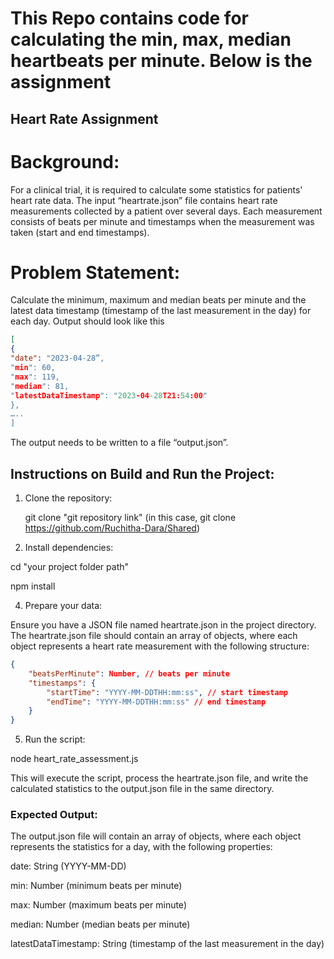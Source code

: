 # **This Repo contains code for calculating the min, max, median heartbeats per minute. Below is the assignment**

## Heart Rate Assignment

# Background:
For a clinical trial, it is required to calculate some statistics for patients' heart rate data. The input “heartrate.json” file contains heart rate measurements collected by a patient over several days. Each measurement consists of beats per minute and timestamps when the measurement was taken (start and end timestamps).

# Problem Statement:
Calculate the minimum, maximum and median beats per minute and the latest data timestamp (timestamp of the last
measurement in the day) for each day. Output should look like this

```json
[
{
"date": "2023-04-28”,
"min": 60,
"max": 119,
"median": 81,
"latestDataTimestamp": "2023-04-28T21:54:00"
},
…..
]
```

The output needs to be written to a file “output.json”.

## **Instructions on Build and Run the Project:**

<!--Ordered List-->
1. Clone the repository:

     git clone "git repository link" (in this case, git clone  https://github.com/Ruchitha-Dara/Shared)

2. Install dependencies:
   
cd "your project folder path"

npm install

4. Prepare your data:

Ensure you have a JSON file named heartrate.json in the project directory.
The heartrate.json file should contain an array of objects, where each object represents a heart rate measurement with the following structure:

```JSON
{
    "beatsPerMinute": Number, // beats per minute
    "timestamps": {
        "startTime": "YYYY-MM-DDTHH:mm:ss", // start timestamp
        "endTime": "YYYY-MM-DDTHH:mm:ss" // end timestamp
    }
}
```

5. Run the script:

node heart_rate_assessment.js

This will execute the script, process the heartrate.json file, and write the calculated statistics to the output.json file in the same directory.

### **Expected Output:**

The output.json file will contain an array of objects, where each object represents the statistics for a day, with the following properties:

date: String (YYYY-MM-DD)

min: Number (minimum beats per minute)

max: Number (maximum beats per minute)

median: Number (median beats per minute)

latestDataTimestamp: String (timestamp of the last measurement in the day)

